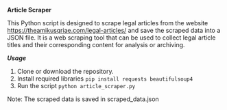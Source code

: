**Article Scraper**

This Python script is designed to scrape legal articles from the website https://theamikusqriae.com/legal-articles/ and save the scraped data into a JSON file. It is a web scraping tool that can be used to collect legal article titles and their corresponding content for analysis or archiving.

***Usage***
1. Clone or download the repository.
2. Install required libraries
      ```pip install requests beautifulsoup4```
3. Run the script
      ```python article_scraper.py```

Note: The scraped data is saved in scraped_data.json




